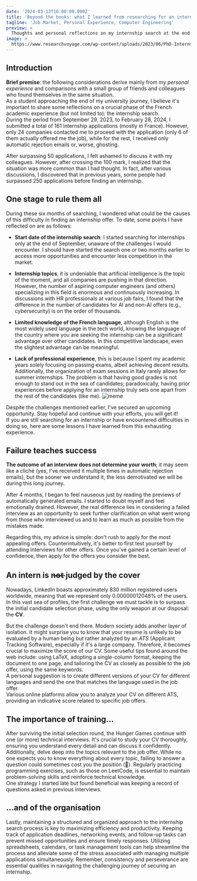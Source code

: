 ```yaml
---
date: '2024-03-13T16:00:00.000Z'
title: 'Beyond the books: what I learned from researching for an internship'
tagline: 'Job Market, Personal Experience, Computer Engineering'
preview: >
  Thoughts and personal reflections on my internship search at the end of studies.
image: >
  https://www.researchvoyage.com/wp-content/uploads/2023/06/PhD-Internship-760x539.png
---
```

## Introduction
**Brief premise**: the following considerations derive mainly from my _personal experience_ and comparisons with a small group of friends and colleagues who found themselves in the same situation.
<br/>
As a student approaching the end of my university journey, I believe it's important to share some reflections on a crucial phase of the French academic experience (but not limited to): the internship search. <br/>
During the period from September 29, 2023, to February 28, 2024, I submitted a total of 161 internship applications (mostly in France). However, only 24 companies contacted me to proceed with the application (only 6 of them actually offered me the job), while for the rest, I received only automatic rejection emails or, worse, ghosting. <br/>

After surpassing 50 applications, I felt ashamed to discuss it with my colleagues. However, after crossing the 100 mark, I realized that the situation was more common than I had thought. In fact, after various discussions, I discovered that in previous years, some people had surpassed 250 applications before finding an internship.

## One stage to rule them all
During these six months of searching, I wondered what could be the causes of this difficulty in finding an internship offer. To date, some points I have reflected on are as follows:
 - **Start date of the internship search**: I started searching for internships only at the end of September, unaware of the challenges I would encounter. I should have started the search one or two months earlier to access more opportunities and encounter less competition in the market.

 - **Internship topics**, it is undeniable that artificial intelligence is the topic of the moment, and all companies are pushing in that direction. However, the number of aspiring computer engineers (and others) specializing in this field is enormous and continuously increasing. In discussions with HR professionals at various job fairs, I found that the difference in the number of candidates for AI and non-AI offers (e.g., cybersecurity) is on the order of thousands.

 - **Limited knowledge of the French language**, although English is the most widely used language in the tech world, knowing the language of the country where you are seeking the internship can be a significant advantage over other candidates. In this competitive landscape, even the slightest advantage can be meaningful.

 - **Lack of professional experience**, this is because I spent my academic years solely focusing on passing exams, albeit achieving decent results. Additionally, the organization of exam sessions in Italy rarely allows for summer internships. The problem is that having good grades is not enough to stand out in the sea of candidates; paradoxically, having prior experiences before applying for an internship truly sets one apart from the rest of the candidates (like me).
![meme](https://pandwarf.com/wp/wp-content/uploads/2017/07/Internship-meme.jpg)

Despite the challenges mentioned earlier, I've secured an upcoming opportunity. Stay hopeful and continue with your efforts, you will get it! <br/>
If you are still searching for an internship or have encountered difficulties in doing so, here are some lessons I have learned from this exhausting experience.

## Failure teaches success
**The outcome of an interview does not determine your worth**; it may seem like a cliché (yes, I've received it multiple times in automatic rejection emails), but the sooner we understand it, the less demotivated we will be during this long journey.<br/>

After 4 months, I began to feel nauseous just by reading the previews of automatically generated emails. I started to doubt myself and feel emotionally drained. However, the real difference lies in considering a failed interview as an opportunity to seek further clarification on what went wrong from those who interviewed us and to learn as much as possible from the mistakes made.<br/>

Regarding this, my advice is simple: don't rush to apply for the most appealing offers. Counterintuitively, it's better to first test yourself by attending interviews for other offers. Once you've gained a certain level of confidence, then apply for the offers you consider the best.

## An intern is n̶o̶t̶ judged by the cover
Nowadays, LinkedIn boasts approximately 830 million registered users worldwide, meaning that we represent only 0.00000012048% of the users. In this vast sea of profiles, the first challenge we must tackle is to surpass the initial candidate selection phase, using the only weapon at our disposal: the **CV**. <br/>

But the challenge doesn't end there. Modern society adds another layer of isolation. It might surprise you to know that your resume is unlikely to be evaluated by a human being but rather analyzed by an _ATS_ (Applicant Tracking Software), especially if it's a large company. Therefore, it becomes crucial to maximize the score of our CV. Some useful tips found around the web include: using LaTeX, adopting a single-column format, keeping the document to one page, and tailoring the CV as closely as possible to the job offer, using the same keywords.<br/>
A personal suggestion is to create different versions of your CV for different languages and send the one that matches the language used in the job offer. <br/>
Various online platforms allow you to analyze your CV on different ATS, providing an indicative score related to specific job offers.
## The importance of training...
After surviving the initial selection round, the Hunger Games continue with one (or more) technical interviews. It's crucial to study your CV thoroughly, ensuring you understand every detail and can discuss it confidently. Additionally, delve deep into the topics relevant to the job offer. While no one expects you to know everything about every topic, failing to answer a question could sometimes cost you the position (🙂). Regularly practicing programming exercises, such as those on LeetCode, is essential to maintain problem-solving skills and reinforce technical knowledge.<br/>
One strategy I started late but found beneficial was keeping a record of questions asked in previous interviews.

## ...and of the organisation
Lastly, maintaining a structured and organized approach to the internship search process is key to maximizing efficiency and productivity. Keeping track of application deadlines, networking events, and follow-up tasks can prevent missed opportunities and ensure timely responses. Utilizing spreadsheets, calendars, or task management tools can help streamline the process and alleviate some of the stress associated with managing multiple applications simultaneously. Remember, consistency and perseverance are essential qualities in navigating the challenging journey of securing an internship.
